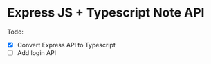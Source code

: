 # Express JS + Typescript Note API

Todo:

- [x] Convert Express API to Typescript
- [ ] Add login API
